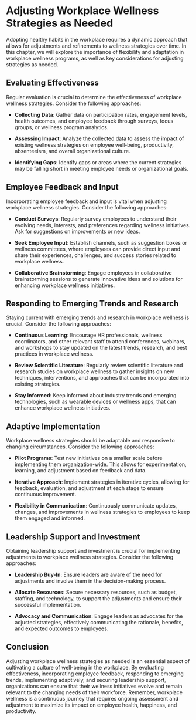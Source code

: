Adjusting Workplace Wellness Strategies as Needed
==========================================================

Adopting healthy habits in the workplace requires a dynamic approach that allows for adjustments and refinements to wellness strategies over time. In this chapter, we will explore the importance of flexibility and adaptation in workplace wellness programs, as well as key considerations for adjusting strategies as needed.

**Evaluating Effectiveness**
----------------------------

Regular evaluation is crucial to determine the effectiveness of workplace wellness strategies. Consider the following approaches:

* **Collecting Data**: Gather data on participation rates, engagement levels, health outcomes, and employee feedback through surveys, focus groups, or wellness program analytics.

* **Assessing Impact**: Analyze the collected data to assess the impact of existing wellness strategies on employee well-being, productivity, absenteeism, and overall organizational culture.

* **Identifying Gaps**: Identify gaps or areas where the current strategies may be falling short in meeting employee needs or organizational goals.

**Employee Feedback and Input**
-------------------------------

Incorporating employee feedback and input is vital when adjusting workplace wellness strategies. Consider the following approaches:

* **Conduct Surveys**: Regularly survey employees to understand their evolving needs, interests, and preferences regarding wellness initiatives. Ask for suggestions on improvements or new ideas.

* **Seek Employee Input**: Establish channels, such as suggestion boxes or wellness committees, where employees can provide direct input and share their experiences, challenges, and success stories related to workplace wellness.

* **Collaborative Brainstorming**: Engage employees in collaborative brainstorming sessions to generate innovative ideas and solutions for enhancing workplace wellness initiatives.

**Responding to Emerging Trends and Research**
----------------------------------------------

Staying current with emerging trends and research in workplace wellness is crucial. Consider the following approaches:

* **Continuous Learning**: Encourage HR professionals, wellness coordinators, and other relevant staff to attend conferences, webinars, and workshops to stay updated on the latest trends, research, and best practices in workplace wellness.

* **Review Scientific Literature**: Regularly review scientific literature and research studies on workplace wellness to gather insights on new techniques, interventions, and approaches that can be incorporated into existing strategies.

* **Stay Informed**: Keep informed about industry trends and emerging technologies, such as wearable devices or wellness apps, that can enhance workplace wellness initiatives.

**Adaptive Implementation**
---------------------------

Workplace wellness strategies should be adaptable and responsive to changing circumstances. Consider the following approaches:

* **Pilot Programs**: Test new initiatives on a smaller scale before implementing them organization-wide. This allows for experimentation, learning, and adjustment based on feedback and data.

* **Iterative Approach**: Implement strategies in iterative cycles, allowing for feedback, evaluation, and adjustment at each stage to ensure continuous improvement.

* **Flexibility in Communication**: Continuously communicate updates, changes, and improvements in wellness strategies to employees to keep them engaged and informed.

**Leadership Support and Investment**
-------------------------------------

Obtaining leadership support and investment is crucial for implementing adjustments to workplace wellness strategies. Consider the following approaches:

* **Leadership Buy-In**: Ensure leaders are aware of the need for adjustments and involve them in the decision-making process.

* **Allocate Resources**: Secure necessary resources, such as budget, staffing, and technology, to support the adjustments and ensure their successful implementation.

* **Advocacy and Communication**: Engage leaders as advocates for the adjusted strategies, effectively communicating the rationale, benefits, and expected outcomes to employees.

**Conclusion**
--------------

Adjusting workplace wellness strategies as needed is an essential aspect of cultivating a culture of well-being in the workplace. By evaluating effectiveness, incorporating employee feedback, responding to emerging trends, implementing adaptively, and securing leadership support, organizations can ensure that their wellness initiatives evolve and remain relevant to the changing needs of their workforce. Remember, workplace wellness is a continuous journey that requires ongoing assessment and adjustment to maximize its impact on employee health, happiness, and productivity.
